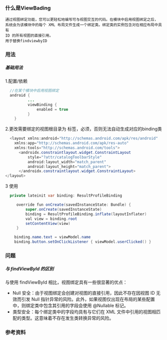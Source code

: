 ### 什么是ViewBading
    通过视图绑定功能，您可以更轻松地编写可与视图交互的代码。在模块中启用视图绑定之后，
    系统会为该模块中的每个 XML 布局文件生成一个绑定类。绑定类的实例包含对在相应布局中具有
    ID 的所有视图的直接引用。
    用于替换findviewbyID

### 用法
##### 基础用法
  1.配置/依赖
```Java
  //在某个模块中启用视图绑定
  android {
          ...
          viewBinding {
              enabled = true
          }
    }
```
  2.更改需要绑定的视图根目录为<layout> 标签，必须，否则无法自动生成对应的binding类
```Java
  <layout xmlns:android="http://schemas.android.com/apk/res/android"
    xmlns:app="http://schemas.android.com/apk/res-auto"
    xmlns:tools="http://schemas.android.com/tools">
      <androidx.constraintlayout.widget.ConstraintLayout
          style="?attr/catalogToolbarStyle"
          android:layout_width="match_parent"
          android:layout_height="match_parent">
      </androidx.constraintlayout.widget.ConstraintLayout>
</layout>
```  
  3 使用
```Java
  private lateinit var binding: ResultProfileBinding

     override fun onCreate(savedInstanceState: Bundle) {
         super.onCreate(savedInstanceState)
         binding = ResultProfileBinding.inflate(layoutInflater)
         val view = binding.root
         setContentView(view)
     }

    binding.name.text = viewModel.name
    binding.button.setOnClickListener { viewModel.userClicked() }
```

### 问题
##### 与 findViewById 的区别
与使用 findViewById 相比，视图绑定具有一些很显著的优点：
- Null 安全：由于视图绑定会创建对视图的直接引用，因此不存在因视图 ID 无效而引发 Null 指针异常的风险。此外，如果视图仅出现在布局的某些配置中，则绑定类中包含其引用的字段会使用 @Nullable 标记。
- 类型安全：每个绑定类中的字段均具有与它们在 XML 文件中引用的视图相匹配的类型。这意味着不存在发生类转换异常的风险。



### 参考资料
